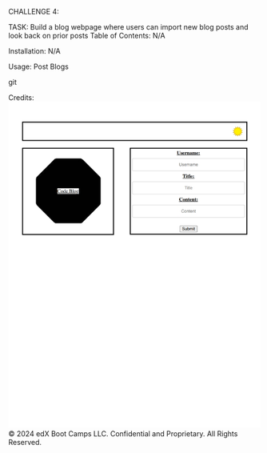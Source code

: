 CHALLENGE 4:

TASK: Build a blog webpage where users can import new blog posts and look back on prior posts
Table of Contents: N/A

Installation: N/A

Usage: Post Blogs

git

Credits:
![Code-Blog](./Blog/assets/Images/Screenshot_10-4-2024_1763_.jpeg)
© 2024 edX Boot Camps LLC. Confidential and Proprietary. All Rights Reserved.